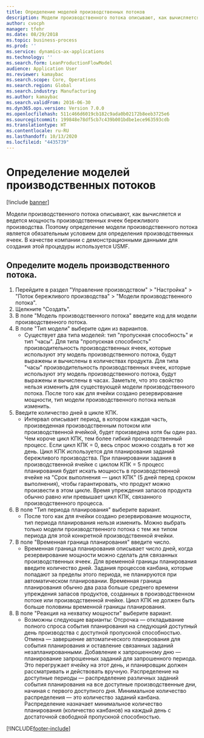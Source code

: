 ```yaml
---
title: Определение моделей производственных потоков
description: Модели производственного потока описывают, как вычисляется и ведется мощность производственных ячеек бережливого производства.
author: cvocph
manager: tfehr
ms.date: 08/29/2018
ms.topic: business-process
ms.prod: ''
ms.service: dynamics-ax-applications
ms.technology: ''
ms.search.form: LeanProductionFlowModel
audience: Application User
ms.reviewer: kamaybac
ms.search.scope: Core, Operations
ms.search.region: Global
ms.search.industry: Manufacturing
ms.author: kamaybac
ms.search.validFrom: 2016-06-30
ms.dyn365.ops.version: Version 7.0.0
ms.openlocfilehash: 511c466d6019cb182c9ada0b02172b8eeb3725e6
ms.sourcegitcommit: 199848e78df5cb7c439b001bdbe1ece963593cdb
ms.translationtype: HT
ms.contentlocale: ru-RU
ms.lasthandoff: 10/13/2020
ms.locfileid: "4435739"
---
```

# <a name="define-production-flow-models"></a>Определение моделей производственных потоков

[!include [banner](../../includes/banner.md)]

Модели производственного потока описывают, как вычисляется и ведется мощность производственных ячеек бережливого производства. Поэтому определение модели производственного потока является обязательным условием для определения производственных ячеек. В качестве компании с демонстрационными данными для создания этой процедуры используется USMF.


## <a name="define-a-production-flow-model"></a>Определите модель производственного потока. 
1. Перейдите в раздел "Управление производством" > "Настройка" > "Поток бережливого производства" > "Модели производственного потока".
2. Щелкните "Создать".
3. В поле "Модель производственного потока" введите код для модели производственного потока.
4. В поле "Тип модели" выберите один из вариантов.
    * Существует два типа моделей: тип "пропускная способность" и тип "часы". Для типа "пропускная способность" производительность производственных ячеек, которые используют эту модель производственного потока, будут выражены и вычислены в количествах продукта. Для типа "часы" производительность производственных ячеек, которые используют эту модель производственного потока, будут выражены и вычислены в часах. Заметьте, что это свойство нельзя изменить для существующей модели производственного потока. После того как для ячейки создано резервирование мощности, тип модели производственного потока нельзя изменить.  
5. Введите количество дней в цикле КПК.
    * Интервал описывает период, в котором каждая часть, произведенная производственным потоком или производственной ячейкой, будет произведена хотя бы один раз. Чем короче цикл КПК, тем более гибкий производственный процесс. Если цикл КПК = 0, весь спрос можно создать в тот же день. Цикл КПК используется для планирования заданий бережливого производства. При планировании задания в производственной ячейке с циклом КПК = 5 процесс планирования будет искать мощность в производственной ячейке на "Срок выполнения — цикл КПК" (5 дней перед сроком выполнения), чтобы гарантировать, что продукт можно произвести в этом цикле. Время упреждения запасов продукта обычно равно или превышает цикл КПК, связанного производственного процесса.  
6. В поле "Тип периода планирования" выберите вариант.
    * После того как для ячейки создано резервирование мощности, тип периода планирования нельзя изменить. Можно выбрать только модели производственного потока с тем же типом периода для этой конкретной производственной ячейки.  
7. В поле "Временная граница планирования" введите число.
    * Временная граница планирования описывает число дней, когда резервирование мощности можно сделать для связанных производственных ячеек. Для временной границы планирования введите количество дней.   Задания процессов канбана, которые попадают за пределы этого периода, не планируются при автоматическом планировании. Временная граница планирования обычно два раза больше среднего времени упреждения запасов продуктов, созданных в производственном потоке или производственной ячейке. Цикл КПК не должен быть больше половины временной границы планирования.     
8. В поле "Реакция на нехватку мощности" выберите вариант.
    * Возможны следующие варианты:   Отсрочка — откладывание полного спроса события планирования на следующий доступный день производства с доступной пропускной способностью. Отмена — завершение автоматического планирования для события планирования и оставление связанных заданий незапланированными.   Добавление к запрошенному дню — планирование запрошенных заданий для запрошенного периода. Это перегружает ячейку на этот день, и планировщик должен рассматривать и действовать вручную.    Распределение на доступные периоды — распределение различных заданий события планирования на все доступные производственные дни, начиная с первого доступного дня. Минимальное количество распределения — это количество заданий канбана. Распределение назначает минимальное количество планирования (количество канбанов) на каждый день с достаточной свободной пропускной способностью.  



[!INCLUDE[footer-include](../../../includes/footer-banner.md)]